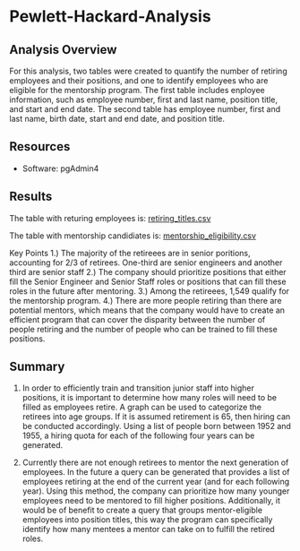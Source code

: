 # Pewlett-Hackard-Analysis

## Analysis Overview
For this analysis, two tables were created to quantify the number of retiring employees and their positions, and one to identify employees who are eligible for the mentorship program. The first table includes enployee information, such as employee number, first and last name, position title, and start and end date. The second table has employee number, first and last name, birth date, start and end date, and position title. 

## Resources
-   Software: pgAdmin4

## Results
The table with returing employees is:
 [retiring_titles.csv](https://github.com/nfujikad/Pewlett-Hackard-Analysis/blob/main/Data/retiring_titles.csv)

The table with mentorship candidiates is:
[mentorship_eligibility.csv](https://github.com/nfujikad/Pewlett-Hackard-Analysis/blob/main/Data/mentorship_eligibility.csv)

Key Points
1.) The majority of the retireees are in senior poritions, accounting for 2/3 of retirees. One-third are senior engineers and another third are senior staff
2.) The company should prioritize positions that either fill the Senior Engineer and Senior Staff roles or positions that can fill these roles in the future after mentoring.
3.) Among the retireees, 1,549 qualify for the mentorship program.
4.) There are more people retiring than there are potential mentors, which means that the company would have to create an efficient program that can cover the disparity between the number of people retiring and the number of people who can be trained to fill these positions.

## Summary
1.  In order to efficiently train and transition junior staff into higher positions, it is important to determine how many roles will need to be filled as employees retire. A graph can be used to categorize the retirees into age groups. If it is assumed retirement is 65, then hiring can be conducted accordingly. Using a list of people born between 1952 and 1955, a hiring quota for each of the following four years can be generated.

2.  Currently there are not enough retirees to mentor the next generation of employees. In the future a query can be generated that provides a list of employees retiring at the end of the current year (and for each following year). Using this method, the company can prioritize how many younger employees need to be mentored to fill higher positions. Additionally, it would be of benefit to create a query that groups mentor-eligible employees into position titles, this way the program can specifically identify how many mentees a mentor can take on to fulfill the retired roles. 